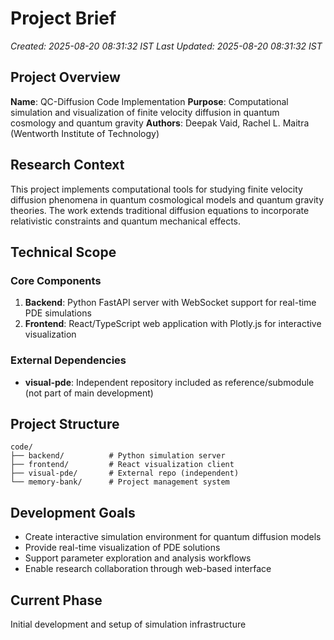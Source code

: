 # Project Brief
*Created: 2025-08-20 08:31:32 IST*
*Last Updated: 2025-08-20 08:31:32 IST*

## Project Overview
**Name**: QC-Diffusion Code Implementation
**Purpose**: Computational simulation and visualization of finite velocity diffusion in quantum cosmology and quantum gravity
**Authors**: Deepak Vaid, Rachel L. Maitra (Wentworth Institute of Technology)

## Research Context
This project implements computational tools for studying finite velocity diffusion phenomena in quantum cosmological models and quantum gravity theories. The work extends traditional diffusion equations to incorporate relativistic constraints and quantum mechanical effects.

## Technical Scope
### Core Components
1. **Backend**: Python FastAPI server with WebSocket support for real-time PDE simulations
2. **Frontend**: React/TypeScript web application with Plotly.js for interactive visualization

### External Dependencies
- **visual-pde**: Independent repository included as reference/submodule (not part of main development)

## Project Structure
```
code/
├── backend/          # Python simulation server
├── frontend/         # React visualization client  
├── visual-pde/       # External repo (independent)
└── memory-bank/      # Project management system
```

## Development Goals
- Create interactive simulation environment for quantum diffusion models
- Provide real-time visualization of PDE solutions
- Support parameter exploration and analysis workflows
- Enable research collaboration through web-based interface

## Current Phase
Initial development and setup of simulation infrastructure
